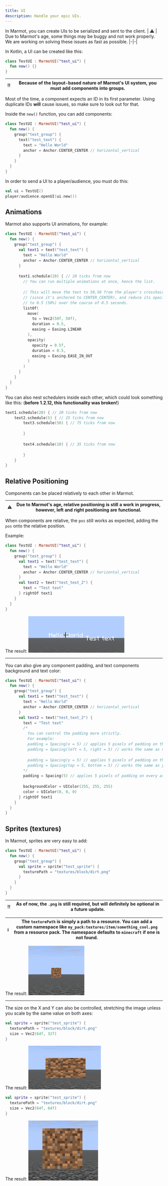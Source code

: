 ```yaml
---
title: UI
description: Handle your epic UIs.
---
```


In Marmot, you can create UIs to be serialized and sent to the client.
| ⚠️ | Due to Marmot's age, some things may be buggy and not work properly. We are working on solving these issues as fast as possible.
|-|-|

In Kotlin, a UI can be created like this:
```kt
class TestUI : MarmotUI("test_ui") {
  fun new() {}
}
```
| ‼️ | Because of the layout-based nature of Marmot's UI system, you must add components into groups. |
|----|------------------------------------------------------------------------------------------------|

Most of the time, a component expects an ID in its first parameter.
Using duplicate IDs **will** cause issues, so make sure to look out for that.

Inside the `new()` function, you can add components:
```kt
class TestUI : MarmotUI("test_ui") {
  fun new() {
    group("test_group") {
      text("test_text") {
        text = "Hello World"
        anchor = Anchor.CENTER_CENTER // horizontal_vertical
      }
    }
  }
}
```

In order to send a UI to a player/audience, you must do this:
```kt
val ui = TestUI()
player/audience.openUI(ui.new())
```

## Animations

Marmot also supports UI animations, for example:
```kt
class TestUI : MarmotUI("test_ui") {
  fun new() {
    group("test_group") {
      val text1 = text("test_text") {
        text = "Hello World"
        anchor = Anchor.CENTER_CENTER // horizontal_vertical
      }
      
      text1.schedule(20) { // 20 ticks from now
        // You can run multiple animations at once, hence the list.

        // This will move the text to 50,50 from the player's crosshair
        // (since it's anchored to CENTER_CENTER), and reduce its opacity
        // to 0.5 (50%) over the course of 0.5 seconds.
        listOf(
          move(
            to = Vec2(50f, 50f),
            duration = 0.5,
            easing = Easing.LINEAR
          ),
          opacity(
            opacity = 0.5f,
            duration = 0.5,
            easing = Easing.EASE_IN_OUT
          )
        )
      }
    }
  }
}
```

You can also nest schedulers inside each other, which could look something like this: (**before 1.2.12, this functionality was broken!**)
```kt
text1.schedule(20) { // 20 ticks from now
    text2.schedule(5) { // 25 ticks from now
        text3.schedule(50) { // 75 ticks from now
            
        }
        
        text4.schedule(10) { // 35 ticks from now
            
        }
    }
}
```

## Relative Positioning

Components can be placed relatively to each other in Marmot.

| ⚠️ | Due to Marmot's age, relative positioning is still a work in progress, however, left and right positioning are functional. |
|----|----------------------------------------------------------------------------------------------------------------------------|

When components are relative, the `pos` still works as expected, adding the `pos` onto the relative position.

Example:
```kt
class TestUI : MarmotUI("test_ui") {
  fun new() {
    group("test_group") {
      val text1 = text("test_text") {
        text = "Hello World"
        anchor = Anchor.CENTER_CENTER // horizontal_vertical
      }
      val text2 = text("test_text_2") {
        text = "Test text"
      } rightOf text1
    }
  }
}
```

The result:
![UI Right Relative Example](ui_right_relative_example.png)

------

You can also give any component padding, and text components background and text color:

```kt
class TestUI : MarmotUI("test_ui") {
  fun new() {
    group("test_group") {
      val text1 = text("test_text") {
        text = "Hello World"
        anchor = Anchor.CENTER_CENTER // horizontal_vertical
      }
      val text2 = text("test_text_2") {
        text = "Test text"
        /* 
          You can control the padding more strictly.
          For example:
          padding = Spacing(x = 5) // applies 5 pixels of padding on the left and right
          padding = Spacing(left = 5, right = 5) // works the same as x = 5

          padding = Spacing(y = 5) // applies 5 pixels of padding on the top and bottom
          padding = Spacing(top = 5, bottom = 5) // works the same as y = 5
        */
        padding = Spacing(5) // applies 5 pixels of padding on every axis
        
        backgroundColor = UIColor(255, 255, 255)
        color = UIColor(0, 0, 0)
      } rightOf text1
    }
  }
}
```

## Sprites (textures)

In Marmot, sprites are very easy to add:
```kt
class TestUI : MarmotUI("test_ui") {
  fun new() {
    group("test_group") {
      val sprite = sprite("test_sprite") {
        texturePath = "textures/block/dirt.png"
      }
    }
  }
}
```
| ‼️ | As of now, the `.png` is still required, but will definitely be optional in a future update. |
|----|----------------------------------------------------------------------------------------------|

| ℹ️ | The `texturePath` is simply a path to a resource. You can add a custom namespace like `my_pack:textures/item/something_cool.png` from a resource pack. The namespace defaults to `minecraft` if one is not found. |
|----|-------------------------------------------------------------------------------------------------------------------------------------------------------------------------------------------------------------------|

The result:
![UI Sprite Example](ui_sprite_example.png)

------

The size on the X and Y can also be controlled, stretching the image unless you scale by the same value on both axes:
```kt
val sprite = sprite("test_sprite") {
  texturePath = "textures/block/dirt.png"
  size = Vec2(64f, 32f)
}
```

The result:
![UI Sprite Stretch Example](ui_sprite_stretch_example.png)

```kt
val sprite = sprite("test_sprite") {
  texturePath = "textures/block/dirt.png"
  size = Vec2(64f, 64f)
}
```

The result:
![UI Sprite Correct Size Example](ui_sprite_correct_size_example.png)